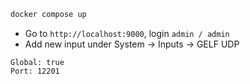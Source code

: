 ```sh
docker compose up
```

- Go to `http://localhost:9000`, login `admin / admin`
- Add new input under System -> Inputs -> GELF UDP
```
Global: true
Port: 12201
```
